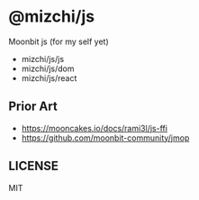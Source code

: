 # @mizchi/js

Moonbit js (for my self yet)

- mizchi/js/js
- mizchi/js/dom
- mizchi/js/react

## Prior Art

- https://mooncakes.io/docs/rami3l/js-ffi
- https://github.com/moonbit-community/jmop

## LICENSE

MIT
